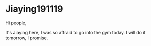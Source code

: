 # Jiaying191119

Hi people, 

It's Jiaying here, I was so affraid to go into the gym today. I will do it tomorrow, I promise.

